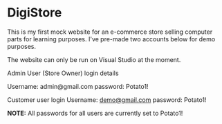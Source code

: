 # DigiStore
<p>This is my first mock website for an e-commerce store selling computer parts for learning purposes.
I've pre-made two accounts below for demo purposes.</p>

<p>The website can only be run on Visual Studio at the moment.</p>

<p>Admin User (Store Owner) login details </p>
Username: admin@gmail.com
password: Potato1! 

Customer user login
Username: demo@gmail.com
password: Potato1!

<p><b>NOTE:</b> All passwords for all users are currently set to Potato1!</p>
